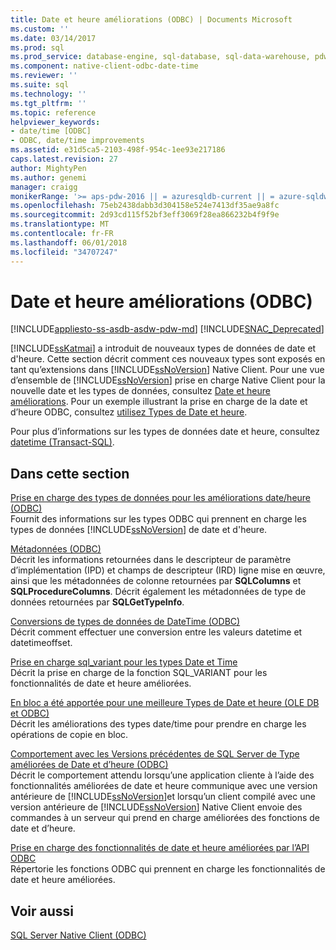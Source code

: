 ```yaml
---
title: Date et heure améliorations (ODBC) | Documents Microsoft
ms.custom: ''
ms.date: 03/14/2017
ms.prod: sql
ms.prod_service: database-engine, sql-database, sql-data-warehouse, pdw
ms.component: native-client-odbc-date-time
ms.reviewer: ''
ms.suite: sql
ms.technology: ''
ms.tgt_pltfrm: ''
ms.topic: reference
helpviewer_keywords:
- date/time [ODBC]
- ODBC, date/time improvements
ms.assetid: e31d5ca5-2103-498f-954c-1ee93e217186
caps.latest.revision: 27
author: MightyPen
ms.author: genemi
manager: craigg
monikerRange: '>= aps-pdw-2016 || = azuresqldb-current || = azure-sqldw-latest || >= sql-server-2016 || = sqlallproducts-allversions'
ms.openlocfilehash: 75eb2438dabb3d304158e524e7413df35ae9a8fc
ms.sourcegitcommit: 2d93cd115f52bf3eff3069f28ea866232b4f9f9e
ms.translationtype: MT
ms.contentlocale: fr-FR
ms.lasthandoff: 06/01/2018
ms.locfileid: "34707247"
---
```

# <a name="date-and-time-improvements-odbc"></a>Date et heure améliorations (ODBC)
[!INCLUDE[appliesto-ss-asdb-asdw-pdw-md](../../includes/appliesto-ss-asdb-asdw-pdw-md.md)]
[!INCLUDE[SNAC_Deprecated](../../includes/snac-deprecated.md)]

  [!INCLUDE[ssKatmai](../../includes/sskatmai-md.md)] a introduit de nouveaux types de données de date et d'heure. Cette section décrit comment ces nouveaux types sont exposés en tant qu’extensions dans [!INCLUDE[ssNoVersion](../../includes/ssnoversion-md.md)] Native Client. Pour une vue d’ensemble de [!INCLUDE[ssNoVersion](../../includes/ssnoversion-md.md)] prise en charge Native Client pour la nouvelle date et les types de données, consultez [Date et heure améliorations](../../relational-databases/native-client/features/date-and-time-improvements.md). Pour un exemple illustrant la prise en charge de la date et d’heure ODBC, consultez [utilisez Types de Date et heure](../../relational-databases/native-client-odbc-how-to/use-date-and-time-types.md).  
  
 Pour plus d’informations sur les types de données date et heure, consultez [datetime &#40;Transact-SQL&#41;](../../t-sql/data-types/datetime-transact-sql.md).  
  
## <a name="in-this-section"></a>Dans cette section  
 [Prise en charge des types de données pour les améliorations date/heure (ODBC)](../../relational-databases/native-client-odbc-date-time/data-type-support-for-odbc-date-and-time-improvements.md)  
 Fournit des informations sur les types ODBC qui prennent en charge les types de données [!INCLUDE[ssNoVersion](../../includes/ssnoversion-md.md)] de date et d'heure.  
  
 [Métadonnées &#40;ODBC&#41;](http://msdn.microsoft.com/library/99133efc-b1f2-46e9-8203-d90c324a8e4c)  
 Décrit les informations retournées dans le descripteur de paramètre d’implémentation (IPD) et champs de descripteur (IRD) ligne mise en œuvre, ainsi que les métadonnées de colonne retournées par **SQLColumns** et **SQLProcedureColumns**. Décrit également les métadonnées de type de données retournées par **SQLGetTypeInfo**.  
  
 [Conversions de types de données de DateTime &#40;ODBC&#41;](../../relational-databases/native-client-odbc-date-time/datetime-data-type-conversions-odbc.md)  
 Décrit comment effectuer une conversion entre les valeurs datetime et datetimeoffset.  
  
 [Prise en charge sql_variant pour les types Date et Time](../../relational-databases/native-client-odbc-date-time/sql-variant-support-for-date-and-time-types.md)  
 Décrit la prise en charge de la fonction SQL_VARIANT pour les fonctionnalités de date et heure améliorées.  
  
 [En bloc a été apportée pour une meilleure Types de Date et heure &#40;OLE DB et ODBC&#41;](../../relational-databases/native-client-odbc-date-time/bulk-copy-changes-for-enhanced-date-and-time-types-ole-db-and-odbc.md)  
 Décrit les améliorations des types date/time pour prendre en charge les opérations de copie en bloc.  
  
 [Comportement avec les Versions précédentes de SQL Server de Type améliorées de Date et d’heure &#40;ODBC&#41;](../../relational-databases/native-client-odbc-date-time/enhanced-date-and-time-type-behavior-with-previous-sql-server-versions-odbc.md)  
 Décrit le comportement attendu lorsqu’une application cliente à l’aide des fonctionnalités améliorées de date et heure communique avec une version antérieure de [!INCLUDE[ssNoVersion](../../includes/ssnoversion-md.md)]et lorsqu’un client compilé avec une version antérieure de [!INCLUDE[ssNoVersion](../../includes/ssnoversion-md.md)] Native Client envoie des commandes à un serveur qui prend en charge améliorées des fonctions de date et d’heure.  
  
 [Prise en charge des fonctionnalités de date et heure améliorées par l’API ODBC](../../relational-databases/native-client-odbc-date-time/odbc-api-support-for-enhanced-date-and-time-features.md)  
 Répertorie les fonctions ODBC qui prennent en charge les fonctionnalités de date et heure améliorées.  
  
## <a name="see-also"></a>Voir aussi  
 [SQL Server Native Client &#40;ODBC&#41;](../../relational-databases/native-client/odbc/sql-server-native-client-odbc.md)  
  
  
